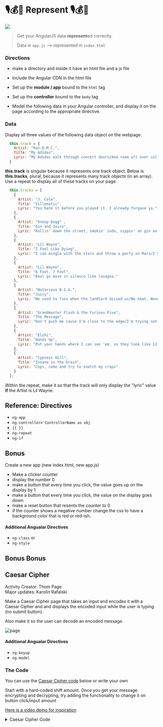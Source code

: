 # 🎙️💰👟 Represent 🎙️💰👟

![](https://i.imgur.com/GquWxXI.png)

> Get your AngularJS data **represent**ed correctly.
>
> Data in `app.js` --> represented in `index.html`


### Directions

* make a directory and inside it have an html file and a js file
* Include the Angular CDN in the html file
* Set up the **module / app** bound to the `html` tag
* Set up the **controller** bound to the `body` tag

* Model the following data in your Angular controller, and display it on the page according to the appropriate directive.


### Data

Display all three values of the following data object on the webpage.

```javascript
  this.track = {
    Artist: "Run-D.M.C.",
    Title: "My Adidas",
    Lyric: "My Adidas walk through concert doors/And roam all over coliseum floors."
  }
```

**this.track** is singular because it represents one track object. Below is **this.tracks**, plural, because it represents many track objects (in an array). Use a repeat to display all of these tracks on your page.

```javascript
  this.tracks = [
    {
      Artist: "J. Cole",
      Title: "Villematic",
      Lyric: "You hate it before you played it. I already forgave ya."
    },
    {
      Artist: "Snoop Dogg" ,
      Title: "Gin and Juice",
      Lyric: "Rollin' down the street, smokin' indo, sippin' on gin an juice/Lay back with my mind on my money and my money on my mind."
    },
    {
      Artist: "Lil Wayne",
      Title: "I Feel Like Dying",
      Lyric: "I can mingle with the stars and throw a party on Mars/I am a prisoner, locked up behind Xanax bars "
    },
    {
      Artist: "Lil Wayne",
      Title: "6 Foot, 7 Foot",
      Lyric: "Real gs move in silence like lasagna."
    },
    {
      Artist: "Notorious B.I.G.",
      Title: "Juicy",
      Lyric: "We used to fuss when the landlord dissed us/No heat. Wonder why Christmas missed us/Birthdays was the worst days/Now we sip champagne when we thirst-ay."
    },
    {
      Artist: "Grandmaster Flash & the Furious Five",
      Title: "The Message",
      Lyric: "Don't push me cause I'm close to the edge/I'm trying not to lose my head/It's like a jungle. Sometimes it makes me wonder/How I keep from goin' under."
    },
    {
      Artist: "Elzhi",
      Title: "Hands Up",
      Lyric: "Put your hands where I can see 'em, so they look like 12 PM"
    },
    {
      Artist: "Cypress Hill",
      Title: "Insane in the brain",
      Lyric: "Cops, come and try to snatch my crops"
    }
  ];
```

Within the repeat, make it so that the track will only display the "lyric" value **if** the Artist is Lil Wayne.

## Reference: Directives

* `ng-app`
* `ng-controller='ControllerName as obj`
* `{{ }}`
* `ng-repeat`
* `ng-if`


## Bonus

Create a new app (new index.html, new app.js)
- Make a clicker counter
- display the number 0
- make a button that every time you click, the value goes up on the display by 1
- make a button that every time you click, the value on the display goes down
- make a reset button that resents the counter to 0
- if the counter shows a negative number change the css to have a background color that is red or red-ish.

#### Additional Angualar Directives

- `ng-class`
or
- `ng-style`


## Bonus Bonus
## Caesar Cipher

Activity Creator: Thom Page<br>
Major updates: Karolin Rafalski<br>

Make a Caesar Cipher page that takes an input and encodes it with a Caesar Cipher and and displays the encoded input while the user is typing (no submit button).

Also make it so the user can decode an encoded message.


![page](https://i.imgur.com/tu3CHD6.png)


#### Additional Angualar Directives

- `ng-keyup`
- `ng-model`


### The Code

You can use the [Caesar Cipher code](https://en.wikipedia.org/wiki/Caesar_cipher) below or write your own



Start with a hard-coded shift amount. Once you get your message encrypting and decrypting, try adding the functionality to change it on button click/input amount

[Here is a video demo for inspiration](https://youtu.be/8MbehO9JwY0)

<details><summary>Caesar Cipher Code</summary>

```js
const caesarShift = (str, amount) => {
  // Wrap the amount, deals with negatives
  if (amount < 0) {
    return caesarShift(str, amount + 26)
  }
  // go over each character
  let output = str.split('').map(c => {
    // check if it is a letter
    if (c.match(/[a-z]/i)) {
      // convert to number code
      let code = c.charCodeAt(0)
      // shift by number code uppercase
      if ((code >= 65) && (code <= 90)) {
        return String.fromCharCode(((code - 65 + amount) % 26) + 65)
      // shift by number lowercase
      // could just be else, but more readable to write another if statement
      } else if ((code >= 97) && (code <= 122)) {
        return String.fromCharCode(((code - 97 + amount) % 26) + 97)
      }
    // other character? Don't shift it
    } else {
      return c
    }
  })
  return output.join('')
}
```


</details>

<br>
